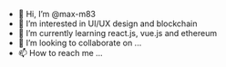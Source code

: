 - 👋 Hi, I’m @max-m83
- 👀 I’m interested in UI/UX design and blockchain
- 🌱 I’m currently learning react.js, vue.js and ethereum
- 💞️ I’m looking to collaborate on ...
- 📫 How to reach me ...

<!---
max-m83/max-m83 is a ✨ special ✨ repository because its `README.md` (this file) appears on your GitHub profile.
You can click the Preview link to take a look at your changes.
--->
